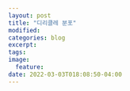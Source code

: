 ```yaml
---
layout: post
title: "디리클레 분포"
modified:
categories: blog
excerpt:
tags:
image:
  feature:
date: 2022-03-03T018:08:50-04:00
---
```



